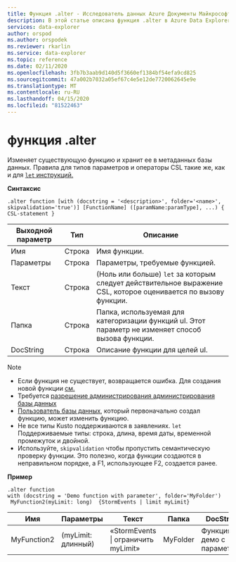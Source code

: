 ```yaml
---
title: Функция .alter - Исследователь данных Azure Документы Майкрософт
description: В этой статье описана функция .alter в Azure Data Explorer.
services: data-explorer
author: orspod
ms.author: orspodek
ms.reviewer: rkarlin
ms.service: data-explorer
ms.topic: reference
ms.date: 02/11/2020
ms.openlocfilehash: 3fb7b3aab9d140d5f3660ef1384bf54efa9cd825
ms.sourcegitcommit: 47a002b7032a05ef67c4e5e12de7720062645e9e
ms.translationtype: MT
ms.contentlocale: ru-RU
ms.lasthandoff: 04/15/2020
ms.locfileid: "81522463"
---
```

# <a name="alter-function"></a>функция .alter

Изменяет существующую функцию и хранит ее в метаданных базы данных.
Правила для типов параметров и операторы CSL такие же, как и для [ `let` инструкций.](../query/letstatement.md)

**Синтаксис**

```
.alter function [with (docstring = '<description>', folder='<name>', skipvalidation='true')] [FunctionName] ([paramName:paramType], ...) { CSL-statement }
```
    
|Выходной параметр |Тип |Описание
|---|---|--- 
|Имя  |Строка |Имя функции.
|Параметры  |Строка |Параметры, требуемые функцией.
|Текст  |Строка |(Ноль или больше) `let` за которым следует действительное выражение CSL, которое оценивается по вызову функции.
|Папка|Строка|Папка, используемая для категоризации функций uI. Этот параметр не изменяет способ вызова функции.
|DocString|Строка|Описание функции для целей uI.

> [!NOTE]
> * Если функция не существует, возвращается ошибка. Для создания новой функции [см.](create-function.md)
> * Требуется [разрешение администрирования администрирования базы данных](../management/access-control/role-based-authorization.md)
> * [Пользователь базы данных,](../management/access-control/role-based-authorization.md) который первоначально создал функцию, может изменить функцию. 
> * Не все типы Kusto поддерживаются в заявлениях. `let` Поддерживаемые типы: строка, длина, время даты, временной промежуток и двойной.
> * Используйте, `skipvalidation` чтобы пропустить семантическую проверку функции. Это полезно, когда функции создаются в неправильном порядке, а F1, использующее F2, создается ранее.
 
**Пример** 

```
.alter function
with (docstring = 'Demo function with parameter', folder='MyFolder')
 MyFunction2(myLimit: long)  {StormEvents | limit myLimit}
``` 
    
|Имя |Параметры |Текст|Папка|DocString
|---|---|---|---|---
|MyFunction2 |(myLimit: длинный)| «StormEvents &#124; ограничить myLimit»|MyFolder|Функция демо с параметром|